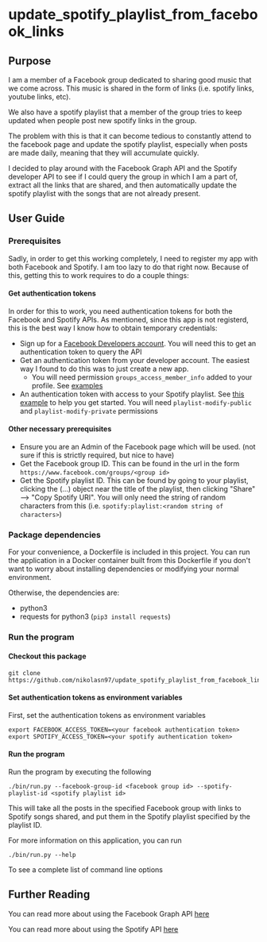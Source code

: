 # update_spotify_playlist_from_facebook_links

## Purpose

I am a member of a Facebook group dedicated to sharing good music that we come across. This music is shared in the form of links (i.e. spotify links, youtube links, etc). 

We also have a spotify playlist that a member of the group tries to keep updated when people post new spotify links in the group.

The problem with this is that it can become tedious to constantly attend to the facebook page and update the spotify playlist, especially when posts are made daily, meaning that they will accumulate quickly. 

I decided to play around with the Facebook Graph API and the Spotify developer API to see if I could query the group in which I am a part of, extract all the links that are shared, and then automatically update the spotify playlist with the songs that are 
not already present.

## User Guide

### Prerequisites

Sadly, in order to get this working completely, I need to register my app with both Facebook and Spotify. I am too lazy to do that right now. Because of this, getting this to work requires to do a couple things:

#### Get authentication tokens
In order for this to work, you need authentication tokens for both the Facebook and Spotify APIs. As mentioned, since this app is not registerd, this is the best way I know how to obtain temporary credentials:

* Sign up for a [Facebook Developers account](https://developers.facebook.com/). You will need this to get an authentication token to query the API
* Get an authentication token from your developer account. The easiest way I found to do this was to just create a new app. 
    * You will need permission `groups_access_member_info` added to your profile. See [examples](https://developers.facebook.com/docs/groups-api/common-uses/)
* An authentication token with access to your Spotify playlist. See [this example](https://developer.spotify.com/console/post-playlist-tracks/) to help you get started. You will need `playlist-modify-public` and `playlist-modify-private` permissions

#### Other necessary prerequisites

* Ensure you are an Admin of the Facebook page which will be used. (not sure if this is strictly required, but nice to have)
* Get the Facebook group ID. This can be found in the url in the form `https://www.facebook.com/groups/<group id>`
* Get the Spotify playlist ID. This can be found by going to your playlist, clicking the (...) object near the title of the playlist, then clicking "Share" --> "Copy Spotify URI". You will only need the string of random characters from this (i.e. `spotify:playlist:<random string of characters>`)

### Package dependencies
For your convenience, a Dockerfile is included in this project. You can run the application in a Docker container built from this Dockerfile if you don't want to worry about installing dependencies or modifying your normal environment. 

Otherwise, the dependencies are:
* python3 
* requests for python3 (`pip3 install requests`)

### Run the program

#### Checkout this package

```
git clone https://github.com/nikolasn97/update_spotify_playlist_from_facebook_links.git
```

#### Set authentication tokens as environment variables
First, set the authentication tokens as environment variables
```
export FACEBOOK_ACCESS_TOKEN=<your facebook authentication token>
export SPOTIFY_ACCESS_TOKEN=<your spotify authentication token>
```

#### Run the program
Run the program by executing the following
```
./bin/run.py --facebook-group-id <facebook group id> --spotify-playlist-id <spotify playlist id> 
```
This will take all the posts in the specified Facebook group with links to Spotify songs shared, and put them in the Spotify playlist specified by the playlist ID.

For more information on this application, you can run 
```
./bin/run.py --help
```
To see a complete list of command line options

## Further Reading

You can read more about using the Facebook Graph API [here](https://developers.facebook.com/docs/graph-api/)

You can read more about using the Spotify API [here](https://developer.spotify.com/)
